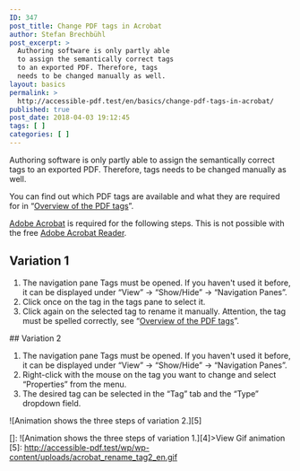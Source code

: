 ```yaml
---
ID: 347
post_title: Change PDF tags in Acrobat
author: Stefan Brechbühl
post_excerpt: >
  Authoring software is only partly able
  to assign the semantically correct tags
  to an exported PDF. Therefore, tags
  needs to be changed manually as well.
layout: basics
permalink: >
  http://accessible-pdf.test/en/basics/change-pdf-tags-in-acrobat/
published: true
post_date: 2018-04-03 19:12:45
tags: [ ]
categories: [ ]
---
```

Authoring software is only partly able to assign the semantically correct tags to an exported PDF. Therefore, tags needs to be changed manually as well.

You can find out which PDF tags are available and what they are required for in “[Overview of the PDF tags][1]”.

[Adobe Acrobat][2] is required for the following steps. This is not possible with the free [Adobe Acrobat Reader][3].

## Variation 1

1.  The navigation pane Tags must be opened. If you haven't used it before, it can be displayed under “View” → “Show/Hide” → “Navigation Panes”.
2.  Click once on the tag in the tags pane to select it.
3.  Click again on the selected tag to rename it manually. Attention, the tag must be spelled correctly, see “[Overview of the PDF tags][1]”.

</p> 
## Variation 2

1.  The navigation pane Tags must be opened. If you haven't used it before, it can be displayed under “View” → “Show/Hide” → “Navigation Panes”.
2.  Right-click with the mouse on the tag you want to change and select “Properties” from the menu.
3.  The desired tag can be selected in the “Tag” tab and the “Type” dropdown field.

![Animation shows the three steps of variation 2.][5]

 [1]: http://accessible-pdf.test/en/basics/overview-of-the-pdf-tags/
 [2]: https://acrobat.adobe.com/uk/en/acrobat.html
 [3]: https://get.adobe.com/uk/reader/
 []: ![Animation shows the three steps of variation 1.][4]>View Gif animation</a>
 [5]: http://accessible-pdf.test/wp/wp-content/uploads/acrobat_rename_tag2_en.gif